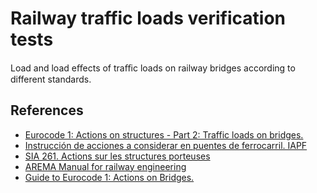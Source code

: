 # Railway traffic loads verification tests
Load and load eﬀects of traﬃc loads on railway bridges according to 
different standards.

## References

- [Eurocode 1: Actions on structures - Part 2: Traffic loads on bridges.](https://www.en.une.org/encuentra-tu-norma/busca-tu-norma/norma/?c=norma-une-en-1991-2-2019-n0061460)
- [Instrucción de acciones a considerar en puentes de ferrocarril. IAPF](https://publicaciones.transportes.gob.es/instruccion-de-acciones-a-considerar-en-puentes-de-ferrocarril-iapf)
- [SIA 261. Actions sur les structures porteuses](https://shop.sia.ch/collection%20des%20normes/architecte/261_2020_f/F/Product)
- [AREMA Manual for railway engineering](https://arema.org/AREMA_MBRR/AREMA_MBRR/AREMAStore/MRE.aspx)
- [Guide to Eurocode 1: Actions on Bridges.](https://www.icevirtuallibrary.com/doi/pdf/10.1680/dgeab.31586.fm)
